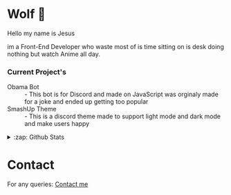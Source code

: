 
<h1>Wolf 🐺</h1>

<p>Hello my name is Jesus 

im a Front-End Developer who waste most of is time sitting
on is desk doing nothing but watch Anime all day.

</p>


<h3>Current Project's</h3>
<dl>
  <dt>Obama Bot</dt>
  <dd>- This bot is for Discord and made on JavaScript was orginaly made for a joke and ended up getting too popular</dd>
  <dt>SmashUp Theme</dr>
  <dd>- This is a discord theme made to support light mode and dark mode and make users happy</dd>
</dl>

<!--<a href="https://youtube.com/c/Wolfkid">

<img src="https://img.shields.io/badge/Wolfkid%20-%23FF0000.svg?&style=for-the-badge&logo=YouTube&logoColor=white"/>
-->
</a>
 <details>

  <summary>:zap: Github Stats</summary>

  <img align="right" alt="Wolf's Github Stats" src="https://github-readme-stats.vercel.app/api?username=Wolfkid200444&show_icons=true&theme=tokyonight" />
<img align="right" alt="Wolf's Github Stats" src="https://github-readme-stats.vercel.app/api/top-langs/?username=Wolfkid200444&show_icons=true&theme=tokyonight"/>

</details>

<h1>Contact</h1>
      <p>For any queries: <a href="mailto:helpwolf@gmail.com?Subject=My%20Query">Contact me</a></p>
